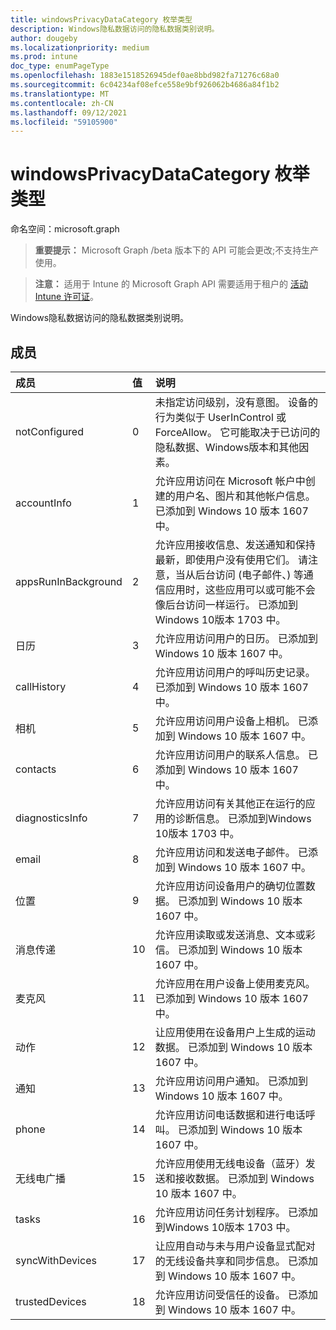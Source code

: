 ```yaml
---
title: windowsPrivacyDataCategory 枚举类型
description: Windows隐私数据访问的隐私数据类别说明。
author: dougeby
ms.localizationpriority: medium
ms.prod: intune
doc_type: enumPageType
ms.openlocfilehash: 1883e1518526945def0ae8bbd982fa71276c68a0
ms.sourcegitcommit: 6c04234af08efce558e9bf926062b4686a84f1b2
ms.translationtype: MT
ms.contentlocale: zh-CN
ms.lasthandoff: 09/12/2021
ms.locfileid: "59105900"
---
```

# <a name="windowsprivacydatacategory-enum-type"></a>windowsPrivacyDataCategory 枚举类型

命名空间：microsoft.graph

> **重要提示：** Microsoft Graph /beta 版本下的 API 可能会更改;不支持生产使用。

> **注意：** 适用于 Intune 的 Microsoft Graph API 需要适用于租户的 [活动 Intune 许可证](https://go.microsoft.com/fwlink/?linkid=839381)。

Windows隐私数据访问的隐私数据类别说明。

## <a name="members"></a>成员
|成员|值|说明|
|:---|:---|:---|
|notConfigured|0|未指定访问级别，没有意图。 设备的行为类似于 UserInControl 或 ForceAllow。 它可能取决于已访问的隐私数据、Windows版本和其他因素。|
|accountInfo|1|允许应用访问在 Microsoft 帐户中创建的用户名、图片和其他帐户信息。 已添加到 Windows 10 版本 1607 中。|
|appsRunInBackground|2|允许应用接收信息、发送通知和保持最新，即使用户没有使用它们。 请注意，当从后台访问 (电子邮件、) 等通信应用时，这些应用可以或可能不会像后台访问一样运行。 已添加到Windows 10版本 1703 中。|
|日历|3|允许应用访问用户的日历。 已添加到 Windows 10 版本 1607 中。|
|callHistory|4 |允许应用访问用户的呼叫历史记录。 已添加到 Windows 10 版本 1607 中。|
|相机|5 |允许应用访问用户设备上相机。 已添加到 Windows 10 版本 1607 中。|
|contacts|6 |允许应用访问用户的联系人信息。 已添加到 Windows 10 版本 1607 中。|
|diagnosticsInfo|7 |允许应用访问有关其他正在运行的应用的诊断信息。 已添加到Windows 10版本 1703 中。|
|email|8 |允许应用访问和发送电子邮件。 已添加到 Windows 10 版本 1607 中。|
|位置|9 |允许应用访问设备用户的确切位置数据。 已添加到 Windows 10 版本 1607 中。|
|消息传递|10 |允许应用读取或发送消息、文本或彩信。 已添加到 Windows 10 版本 1607 中。|
|麦克风|11|允许应用在用户设备上使用麦克风。 已添加到 Windows 10 版本 1607 中。|
|动作|12 |让应用使用在设备用户上生成的运动数据。 已添加到 Windows 10 版本 1607 中。|
|通知|13|允许应用访问用户通知。 已添加到 Windows 10 版本 1607 中。|
|phone|14 |允许应用访问电话数据和进行电话呼叫。 已添加到 Windows 10 版本 1607 中。|
|无线电广播|15 |允许应用使用无线电设备（蓝牙）发送和接收数据。 已添加到 Windows 10 版本 1607 中。|
|tasks|16 |允许应用访问任务计划程序。 已添加到Windows 10版本 1703 中。|
|syncWithDevices|17 |让应用自动与未与用户设备显式配对的无线设备共享和同步信息。 已添加到 Windows 10 版本 1607 中。|
|trustedDevices|18 |允许应用访问受信任的设备。 已添加到 Windows 10 版本 1607 中。|



